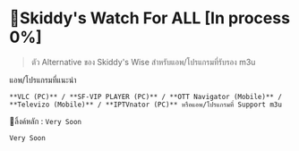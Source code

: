 # 🌸Skiddy's Watch For ALL [In process 0%]
> ตัว Alternative ของ Skiddy's Wise สำหรับแอพ/โปรแกรมที่รับรอง m3u


แอพ/โปรแกรมที่แนะนำ
```
**VLC (PC)** / **SF-VIP PLAYER (PC)** / **OTT Navigator (Mobile)** / **Televizo (Mobile)** / **IPTVnator (PC)** หรือแอพ/โปรแกรมที่ Support m3u
```

📎ลิ้งค์หลัก : `Very Soon`
```
Very Soon
```
